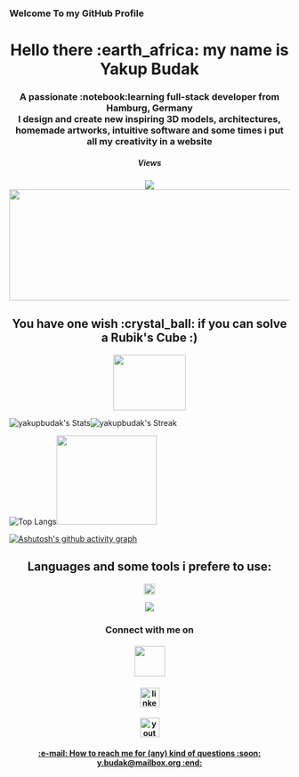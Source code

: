 ### Welcome To my GitHub Profile ### 
<h1 align="center">Hello there :earth_africa: my name is Yakup Budak</h1>
<h3 align="center">A passionate :notebook:learning full-stack developer from Hamburg, Germany <br>
I design and create new inspiring 3D models, architectures, homemade artworks, intuitive software and some times i put all my creativity in a website 
</h3>


<div align="center">
  <h5>Views</h5>
  <img src="https://profile-counter.glitch.me/yakupbudak/count.svg?"  />
</div>

<img src="https://media3.giphy.com/media/v1.Y2lkPTc5MGI3NjExeWI0aXkyazhxYjhiOWtremVvNmx5aHVnbng1OW83cmpuNGhhcDh2NiZlcD12MV9pbnRlcm5hbF9naWZfYnlfaWQmY3Q9Zw/3ov9k1173PdfJWRsoE/giphy.gif" alt="" width="1000" height="200" >





<h2 align="center">You have one wish :crystal_ball: if you can solve a Rubik's Cube :)</h2>
  <p align="center"><img src="https://media3.giphy.com/media/v1.Y2lkPTc5MGI3NjExeWpyZnptZzJzM2tiMmhzZW5icmtvOW5zcXZnMzk1bXF6NmljMnJxaSZlcD12MV9pbnRlcm5hbF9naWZfYnlfaWQmY3Q9Zw/X4SS63h7k5umY/giphy.gif" alt="" width="130" height="100" /></p>

![yakupbudak's Stats](https://github-readme-stats.vercel.app/api?username=yakupbudak&theme=midnight-purple&show_icons=true&hide_border=true&count_private=true)![yakupbudak's Streak](https://github-readme-streak-stats.herokuapp.com/?user=yakupbudak&theme=midnight-purple&hide_border=true)


![Top Langs](https://github-readme-stats.vercel.app/api/top-langs/?username=vkhorikov&layout=compact&theme=midnight-purple&hide_border=true)<img src="https://media4.giphy.com/media/v1.Y2lkPTc5MGI3NjExZDRsaXMwbzVyNm00eXBhOWJlbnVucjF1enFicTVkdWw5bnptanRsdSZlcD12MV9pbnRlcm5hbF9naWZfYnlfaWQmY3Q9Zw/7DvE1ngb5xZ242CTPD/giphy.gif" alt="" width="180" height="160" />

[![Ashutosh's github activity graph](https://github-readme-activity-graph.vercel.app/graph?username=yakupbudak&bg_color=000000&color=00b3ff&line=7308dd&point=15e506&area=true&hide_border=true)](https://github.com/ashutosh00710/github-readme-activity-graph)
<h2 align="center">Languages and some tools i prefere to use:</h2>
<p align="center"><img src="https://camo.githubusercontent.com/49f20b314f2ab7a967aecd67c14b78a78d219d350b335992a2aacf68183a4911/68747470733a2f2f6d656469612e67697068792e636f6d2f6d656469612f51737347456d706b79454f684243623765312f67697068792e676966" width="20" height="20" />


<p align="center">
  <a href="https://skillicons.dev">
    <img src="https://skillicons.dev/icons?i=cs,dotnet,unity,visualstudio,vscode,idea,blender,java,php,mysql,html,css,js,github,ps," />
  </a>
</p    


<div>
<h3 align="center">Connect with me on </h3>
<h4 align="center"><a href="https://www.xing.com/profile/Yakup_Budak015270/web_profiles?expandNeffi=true"><img src="https://rheamoore.de/wp-content/uploads/xing-logo-white.jpg" width="55" height="55"/a></h4>
<h4 align="center"><a href="https://www.linkedin.com/in/yakup-budak-8b14652a9" ><img src="https://img.shields.io/static/v1?message=LinkedIn&logo=linkedin&label=&color=0077B5&logoColor=white&labelColor=&style=for-the-badge" height="35" alt="linkedin logo" /a></h4>
<h4 align="center"><a href="https://www.youtube.com/watch?v=RP4abiHdQp"><img src="https://img.shields.io/static/v1?message=Youtube&logo=youtube&label=&color=FF0000&logoColor=white&labelColor=&style=for-the-badge" height="35" alt="youtube logo" /a></h4>
</div>

 
 <h4 align="center"> :e-mail: How to reach me for (any) kind of questions :soon: y.budak@mailbox.org :end: </h4> 

